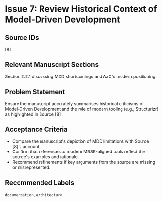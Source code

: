 # Issue 7: Review Historical Context of Model-Driven Development

## Source IDs
[8]

## Relevant Manuscript Sections
Section 2.2.1 discussing MDD shortcomings and AaC's modern positioning.

## Problem Statement
Ensure the manuscript accurately summarises historical criticisms of Model-Driven Development and the role of modern tooling (e.g., Structurizr) as highlighted in Source [8].

## Acceptance Criteria
- Compare the manuscript's depiction of MDD limitations with Source [8]'s account.
- Confirm that references to modern MBSE-aligned tools reflect the source's examples and rationale.
- Recommend refinements if key arguments from the source are missing or misrepresented.

## Recommended Labels
`documentation`, `architecture`
